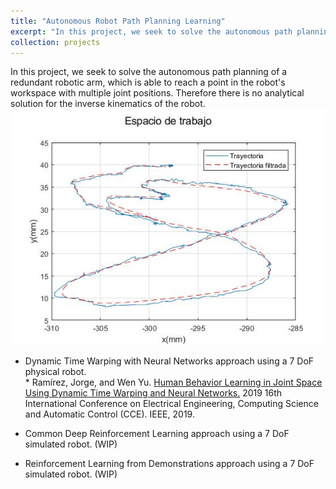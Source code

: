 ```yaml
---
title: "Autonomous Robot Path Planning Learning"
excerpt: "In this project, we seek to solve the autonomous path planning of a redundant robotic arm, which is able to reach a point in the robot's workspace with multiple joint positions. Therefore there is no analytical solution for the inverse kinematics of the robot. <br/><img src='/images/FILT_tray_eight.jpg'>"
collection: projects
---
```


In this project, we seek to solve the autonomous path planning of a redundant robotic arm, which is able to reach a point in the robot's workspace with multiple joint positions. Therefore there is no analytical solution for the inverse kinematics of the robot. <br/><img src='/images/FILT_tray_eight.jpg'>

* Dynamic Time Warping with Neural Networks approach using a 7 DoF physical robot.  
      * Ramírez, Jorge, and Wen Yu. [Human Behavior Learning in Joint Space Using Dynamic Time Warping and Neural Networks.](https://ieeexplore.ieee.org/abstract/document/8884501/) 2019 16th International Conference on Electrical Engineering, Computing Science and Automatic Control (CCE). IEEE, 2019. 
          
* Common Deep Reinforcement Learning approach using a 7 DoF simulated robot. (WIP)

* Reinforcement Learning from Demonstrations approach using a 7 DoF simulated robot. (WIP)
